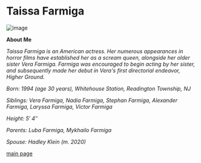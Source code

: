 # Taissa Farmiga

![image](https://github.com/user-attachments/assets/f399de89-181b-41f0-9288-e190d55acf9a)

**About Me**

*Taissa Farmiga is an American actress. Her numerous appearances in horror films have established her as a scream queen, alongside her older sister Vera Farmiga.* *Farmiga was encouraged to begin acting by her sister, and subsequently made her debut in Vera's first directorial endeavor, Higher Ground.*

*Born: 1994 (age 30 years), Whitehouse Station, Readington Township, NJ*

*Siblings: Vera Farmiga, Nadia Farmiga, Stephan Farmiga, Alexander Farmiga, Laryssa Farmiga, Victor Farmiga*

*Height: 5′ 4″*

*Parents: Luba Farmiga, Mykhailo Farmiga*

*Spouse: Hadley Klein (m. 2020)*

[main page](main.md)
